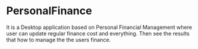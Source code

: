 # PersonalFinance
It is a Desktop application based on Personal Financial Management where user can update regular finance cost and everything. Then see the results that how to manage the the users finance.
